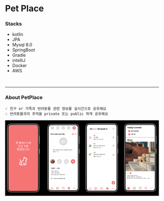 # Pet Place

### Stacks
- kotlin
- JPA
- Mysql 8.0
- SpringBoot
- Gradle
- intelliJ
- Docker
- AWS 

<br/>

* * *

### About PetPlace
```text
💡 친구 or 가족과 반려동물 관련 정보를 실시간으로 공유해요
💡 반려동물과의 추억을 private 또는 public 하게 공유해요
```

![img_2.png](images/img_2.png)
